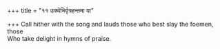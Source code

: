 +++
title = "११ उक्थेभिर्वृत्रहन्तमा या"

+++
Call hither with the song and lauds those who best slay the foemen, those  
     Who take delight in hymns of praise.